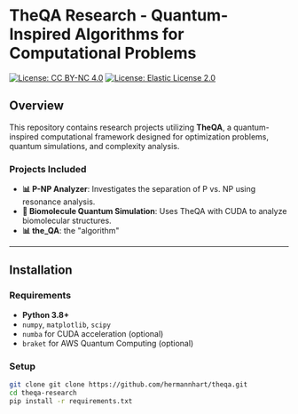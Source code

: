 # TheQA Research - Quantum-Inspired Algorithms for Computational Problems

[![License: CC BY-NC 4.0](https://img.shields.io/badge/License-CC%20BY--NC%204.0-blue.svg)](https://creativecommons.org/licenses/by-nc/4.0/)
[![License: Elastic License 2.0](https://img.shields.io/badge/Commercial%20License-ELv2-orange)](LICENSE-COMMERCIAL.txt)

## **Overview**
This repository contains research projects utilizing **TheQA**, a quantum-inspired computational framework designed for optimization problems, quantum simulations, and complexity analysis.

### **Projects Included**
- **📊 P-NP Analyzer**: Investigates the separation of P vs. NP using resonance analysis.
- **🧬 Biomolecule Quantum Simulation**: Uses TheQA with CUDA to analyze biomolecular structures.
- **📊 the_QA**: the "algorithm"
---

## **Installation**
### **Requirements**
- **Python 3.8+**
- `numpy`, `matplotlib`, `scipy`
- `numba` for CUDA acceleration (optional)
- `braket` for AWS Quantum Computing (optional)

### **Setup**
```bash
git clone git clone https://github.com/hermannhart/theqa.git
cd theqa-research
pip install -r requirements.txt
